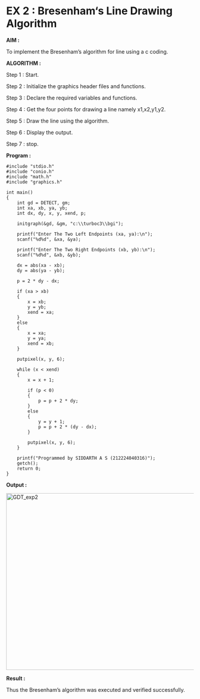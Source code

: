 # EX 2 : Bresenham‘s Line Drawing Algorithm

**AIM :**

 To  implement the Bresenham’s  algorithm for line using a c coding.

**ALGORITHM :**

   Step 1 : Start.
   
   Step 2 : Initialize the graphics header files and functions.

   Step 3 : Declare the required variables and functions.

   Step 4 : Get the four points for drawing a line namely x1,x2,y1,y2.

   Step 5 : Draw the line using the algorithm.

   Step  6 : Display the output.

   Step 7 : stop.

**Program :**
```
#include "stdio.h"
#include "conio.h"
#include "math.h"
#include "graphics.h"

int main()
{
    int gd = DETECT, gm;
    int xa, xb, ya, yb;
    int dx, dy, x, y, xend, p;

    initgraph(&gd, &gm, "c:\\turboc3\\bgi");

    printf("Enter The Two Left Endpoints (xa, ya):\n");
    scanf("%d%d", &xa, &ya);

    printf("Enter The Two Right Endpoints (xb, yb):\n");
    scanf("%d%d", &xb, &yb);

    dx = abs(xa - xb);
    dy = abs(ya - yb);

    p = 2 * dy - dx;

    if (xa > xb)
    {
        x = xb;
        y = yb;
        xend = xa;
    }
    else
    {
        x = xa;
        y = ya;
        xend = xb;
    }

    putpixel(x, y, 6);

    while (x < xend)
    {
        x = x + 1;

        if (p < 0)
        {
            p = p + 2 * dy;
        }
        else
        {
            y = y + 1;
            p = p + 2 * (dy - dx);
        }

        putpixel(x, y, 6);
    }

    printf("Programmed by SIDDARTH A S (212224040316)");
    getch();
    return 0;
}

```


**Output :**



<img width="637" height="475" alt="GDT_exp2" src="https://github.com/user-attachments/assets/fd68b432-bd26-4352-9061-b0b1cd0bbd78" />



**Result :**

 Thus the Bresenham’s algorithm was executed and verified successfully.
